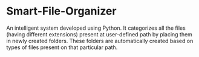 # Smart-File-Organizer
An intelligent system developed using Python. It categorizes all the files (having different extensions) present at user-defined path by placing them in newly created folders. These folders are automatically created based on types of files present on that particular path.
